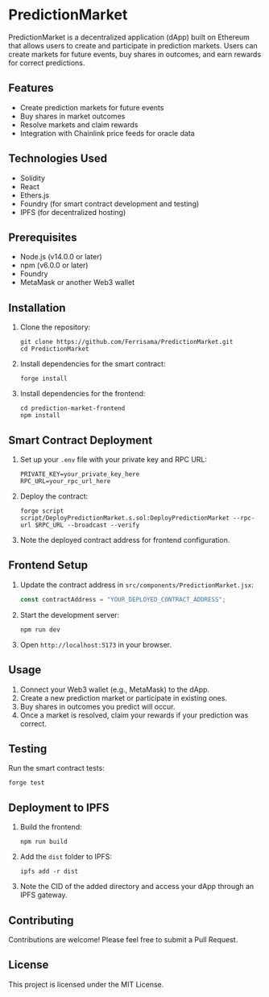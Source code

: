# PredictionMarket

PredictionMarket is a decentralized application (dApp) built on Ethereum that allows users to create and participate in prediction markets. Users can create markets for future events, buy shares in outcomes, and earn rewards for correct predictions.

## Features

- Create prediction markets for future events
- Buy shares in market outcomes
- Resolve markets and claim rewards
- Integration with Chainlink price feeds for oracle data

## Technologies Used

- Solidity
- React
- Ethers.js
- Foundry (for smart contract development and testing)
- IPFS (for decentralized hosting)

## Prerequisites

- Node.js (v14.0.0 or later)
- npm (v6.0.0 or later)
- Foundry
- MetaMask or another Web3 wallet

## Installation

1. Clone the repository:

   ```
   git clone https://github.com/Ferrisama/PredictionMarket.git
   cd PredictionMarket
   ```

2. Install dependencies for the smart contract:

   ```
   forge install
   ```

3. Install dependencies for the frontend:
   ```
   cd prediction-market-frontend
   npm install
   ```

## Smart Contract Deployment

1. Set up your `.env` file with your private key and RPC URL:

   ```
   PRIVATE_KEY=your_private_key_here
   RPC_URL=your_rpc_url_here
   ```

2. Deploy the contract:

   ```
   forge script script/DeployPredictionMarket.s.sol:DeployPredictionMarket --rpc-url $RPC_URL --broadcast --verify
   ```

3. Note the deployed contract address for frontend configuration.

## Frontend Setup

1. Update the contract address in `src/components/PredictionMarket.jsx`:

   ```javascript
   const contractAddress = "YOUR_DEPLOYED_CONTRACT_ADDRESS";
   ```

2. Start the development server:

   ```
   npm run dev
   ```

3. Open `http://localhost:5173` in your browser.

## Usage

1. Connect your Web3 wallet (e.g., MetaMask) to the dApp.
2. Create a new prediction market or participate in existing ones.
3. Buy shares in outcomes you predict will occur.
4. Once a market is resolved, claim your rewards if your prediction was correct.

## Testing

Run the smart contract tests:

```
forge test
```

## Deployment to IPFS

1. Build the frontend:

   ```
   npm run build
   ```

2. Add the `dist` folder to IPFS:

   ```
   ipfs add -r dist
   ```

3. Note the CID of the added directory and access your dApp through an IPFS gateway.

## Contributing

Contributions are welcome! Please feel free to submit a Pull Request.

## License

This project is licensed under the MIT License.
